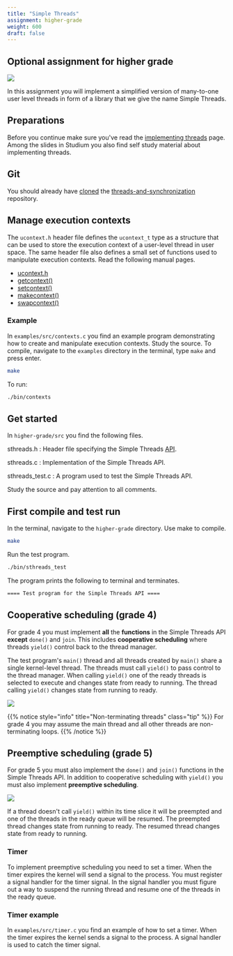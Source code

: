 ```yaml
---
title: "Simple Threads"
assignment: higher-grade
weight: 600
draft: false
---
```


<h2 class="subtitle">Optional assignment for higher grade</h2>

![](/v1/images/threads-and-synchronization/higher-grade-overview.png?width=666px)

In this assignment you will implement a simplified version of many-to-one user level
threads in form of a library that we give the name Simple Threads.

## Preparations 

Before you continue make sure you've read the [implementing threads](implementing-threads) page.
Among the slides in Studium you also find self study material about implementing threads. 

## Git 

You should already have [cloned](clone-repository) the [threads-and-synchronization][repo] repository.


[repo]: https://github.com/os-assignments/threads-synchronization-deadlock.git


## Manage execution contexts 

The `ucontext.h` header file defines the `ucontext_t` type as a structure that
can be used to store the execution context of a user-level thread in user space.
The same header file also defines a small set of functions used to manipulate
execution contexts. Read the following manual pages.

- [ucontext.h][man-ucontext]
- [getcontext()][man-getcontext]
- [setcontext()][man-setcontext]
- [makecontext()][man-makecontext]
- [swapcontext()][man-swapcontext] 

[man-ucontext]: http://pubs.opengroup.org/onlinepubs/7908799/xsh/getcontext.html
[man-getcontext]: http://pubs.opengroup.org/onlinepubs/7908799/xsh/getcontext.html
[man-setcontext]: http://pubs.opengroup.org/onlinepubs/7908799/xsh/setcontext.html
[man-makecontext]: http://pubs.opengroup.org/onlinepubs/7908799/xsh/makecontext.html
[man-swapcontext]: http://pubs.opengroup.org/onlinepubs/7908799/xsh/swapcontext.html 

### Example

In `examples/src/contexts.c` you find an example program demonstrating
how to create and manipulate  execution contexts. 
Study the source. To compile, navigate to the `examples` directory in the terminal, type `make`
and press enter.

``` bash session
make
```

To run: 

``` bash session
./bin/contexts
```

## Get started 

In `higher-grade/src` you find the following files. 

sthreads.h
: Header file specifying the Simple Threads [API](https://en.wikipedia.org/wiki/Application_programming_interface).

sthreads.c
: Implementation of the Simple Threads API.

sthreads_test.c
: A program used to test the Simple Threads API.

Study the source and pay attention to all comments. 

## First compile and test run

In the terminal, navigate to the `higher-grade` directory. Use make to
compile. 

``` bash session
make
```

Run the test program. 

``` bash session
./bin/sthreads_test
```

The program prints the following to terminal and terminates. 

``` bash session
==== Test program for the Simple Threads API ====
```
## Cooperative scheduling (grade 4)

For grade 4 you must implement **all** the **functions** in the Simple Threads API
**except** `done()` and `join`. This includes **cooperative scheduling** where
threads `yield()` control back to the thread manager. 

The test program's `main()` thread and all threads
created by `main()` share a single
kernel-level thread. The threads must call `yield()` to pass control to the thread
manager. When
calling `yield()` one of the ready threads is selected to execute and changes
state from ready to running. The thread calling `yield()` changes state from
running to ready. 

![](/v1/images/threads-and-synchronization/cooperative.png?height=333px)

{{% notice style="info" title="Non-terminating threads" class="tip" %}}
For grade 4 you may assume the main thread and all other threads are
non-terminating loops. 
{{% /notice %}}

## Preemptive scheduling (grade 5)

For grade 5 you must also implement the `done()` and `join()` functions in the
Simple Threads API. In addition to cooperative scheduling with `yield()` you must also implement
**preemptive scheduling**. 

![](/v1/images/threads-and-synchronization/cooperative-and-preemptive.png?height=333px)

If a thread doesn't call `yield()` within its time slice it will be preempted
and one of the threads in the ready queue will be resumed. The preempted thread
changes state from running to ready. The resumed thread changes state from ready
to running. 

### Timer

To implement preemptive scheduling you need to set a timer. When the timer
expires the kernel will send a signal to the process. You must register a signal
handler for the timer signal. In the signal handler you must figure out a way to
suspend the running thread and resume one of the threads in the ready queue. 

### Timer example

In `examples/src/timer.c` you find an example of how to set a timer.
When the timer expires the kernel sends a signal to the process. A signal
handler is used to catch the timer signal. 

